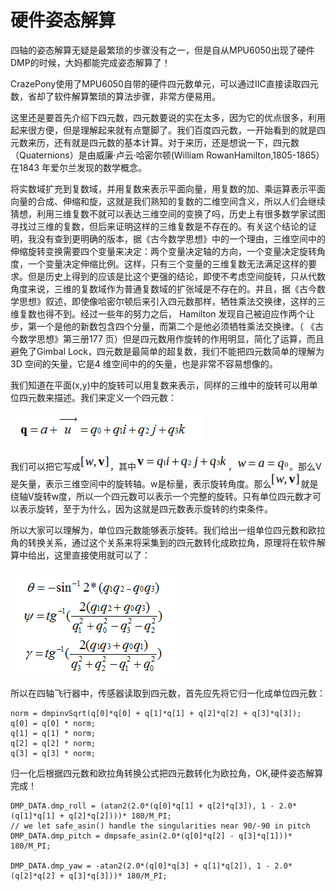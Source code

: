 
#  硬件姿态解算


四轴的姿态解算无疑是最繁琐的步骤没有之一，但是自从MPU6050出现了硬件DMP的时候，大妈都能完成姿态解算了！

CrazePony使用了MPU6050自带的硬件四元数单元，可以通过IIC直接读取四元数，省却了软件解算繁琐的算法步骤，非常方便易用。

这里还是要首先介绍下四元数，四元数要说的实在太多，因为它的优点很多，利用起来很方便，但是理解起来就有点蹩脚了。我们百度四元数，一开始看到的就是四元数来历，还有就是四元数的基本计算。对于来历，还是想说一下，四元数（Quaternions）是由威廉·卢云·哈密尔顿(William RowanHamilton,1805-1865）在1843 年爱尔兰发现的数学概念。

将实数域扩充到复数域，并用复数来表示平面向量，用复数的加、乘运算表示平面向量的合成、伸缩和旋，这就是我们熟知的复数的二维空间含义，所以人们会继续猜想，利用三维复数不就可以表达三维空间的变换了吗，历史上有很多数学家试图寻找过三维的复数，但后来证明这样的三维复数是不存在的。有关这个结论的证明，我没有查到更明确的版本，据《古今数学思想》中的一个理由，三维空间中的伸缩旋转变换需要四个变量来决定：两个变量决定轴的方向，一个变量决定旋转角度，一个变量决定伸缩比例。这样，只有三个变量的三维复数无法满足这样的要求。但是历史上得到的应该是比这个更强的结论，即使不考虑空间旋转，只从代数角度来说，三维的复数域作为普通复数域的扩张域是不存在的。并且，据《古今数学思想》叙述，即使像哈密尔顿后来引入四元数那样，牺牲乘法交换律，这样的三维复数也得不到。经过一些年的努力之后， Hamilton 发现自己被迫应作两个让步，第一个是他的新数包含四个分量，而第二个是他必须牺牲乘法交换律。（ 《古今数学思想》第三册177 页）但是四元数用作旋转的作用明显，简化了运算，而且避免了Gimbal Lock，四元数是最简单的超复数，我们不能把四元数简单的理解为3D 空间的矢量，它是4 维空间中的的矢量，也是非常不容易想像的。

我们知道在平面(x,y)中的旋转可以用复数来表示，同样的三维中的旋转可以用单位四元数来描述。我们来定义一个四元数：

![](/assets/img/hardware-algorithm-1.png)

我们可以把它写成![](/assets/img/hard-al-1.png)，其中![](/assets/img/hard-al-2.png)，![](/assets/img/hard-al-3.png)。那么V是矢量，表示三维空间中的旋转轴。w是标量，表示旋转角度。那么![](/assets/img/hard-al-1.png)就是绕轴V旋转w度，所以一个四元数可以表示一个完整的旋转。只有单位四元数才可以表示旋转，至于为什么，因为这就是四元数表示旋转的约束条件。

所以大家可以理解为，单位四元数能够表示旋转。我们给出一组单位四元数和欧拉角的转换关系，通过这个关系来将采集到的四元数转化成欧拉角，原理将在软件解算中给出，这里直接使用就可以了：

![](/assets/img/hardware-algorithm-2.png)

所以在四轴飞行器中，传感器读取到四元数，首先应先将它归一化成单位四元数：

~~~
norm = dmpinvSqrt(q[0]*q[0] + q[1]*q[1] + q[2]*q[2] + q[3]*q[3]);
q[0] = q[0] * norm;
q[1] = q[1] * norm;
q[2] = q[2] * norm;
q[3] = q[3] * norm;
~~~

归一化后根据四元数和欧拉角转换公式把四元数转化为欧拉角，OK,硬件姿态解算完成！

~~~
DMP_DATA.dmp_roll = (atan2(2.0*(q[0]*q[1] + q[2]*q[3]), 1 - 2.0*(q[1]*q[1] + q[2]*q[2])))* 180/M_PI;
// we let safe_asin() handle the singularities near 90/-90 in pitch
DMP_DATA.dmp_pitch = dmpsafe_asin(2.0*(q[0]*q[2] - q[3]*q[1]))* 180/M_PI;

DMP_DATA.dmp_yaw = -atan2(2.0*(q[0]*q[3] + q[1]*q[2]), 1 - 2.0*(q[2]*q[2] + q[3]*q[3]))* 180/M_PI;
~~~
